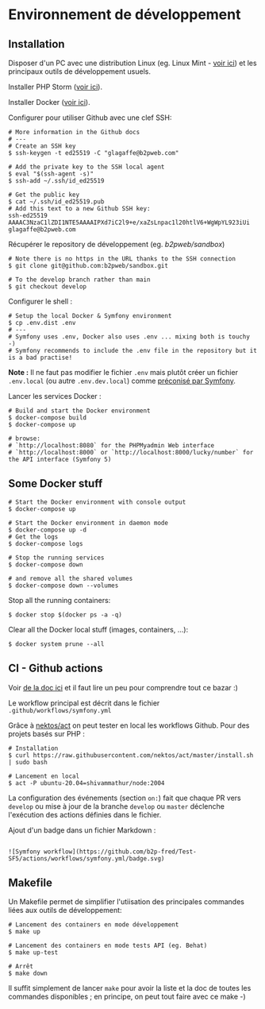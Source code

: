 # Environnement de développement
## Installation

Disposer d'un PC avec une distribution Linux (eg. Linux Mint - [voir ici](./Linux_Mint.md)) et les principaux outils de développement usuels. 

Installer PHP Storm ([voir ici](tool_PHPStorm.md)).

Installer Docker ([voir ici](tool_Docker.md)).

Configurer pour utiliser Github avec une clef SSH:
```shell
# More information in the Github docs
# ---
# Create an SSH key
$ ssh-keygen -t ed25519 -C "glagaffe@b2pweb.com"

# Add the private key to the SSH local agent
$ eval "$(ssh-agent -s)"
$ ssh-add ~/.ssh/id_ed25519

# Get the public key
$ cat ~/.ssh/id_ed25519.pub 
# Add this text to a new Github SSH key:
ssh-ed25519 AAAAC3NzaC1lZDI1NTE5AAAAIPXd7iC2l9+e/xaZsLnpac1l20htlV6+WgWpYL923iUi glagaffe@b2pweb.com
```

Récupérer le repository de développement (eg. *b2pweb/sandbox*)
```shell
# Note there is no https in the URL thanks to the SSH connection
$ git clone git@github.com:b2pweb/sandbox.git

# To the develop branch rather than main
$ git checkout develop
```

Configurer le shell :
```shell
# Setup the local Docker & Symfony environment
$ cp .env.dist .env
# ---
# Symfony uses .env, Docker also uses .env ... mixing both is touchy -)
# Symfony recommends to include the .env file in the repository but it is a bad practise!
```

**Note :** Il ne faut pas modifier le fichier `.env` mais plutôt créer un fichier `.env.local` (ou autre `.env.dev.local`) comme [préconisé par Symfony](https://symfony.com/doc/current/configuration.html#configuring-environment-variables-in-env-files).

Lancer les services Docker :
```shell
# Build and start the Docker environment
$ docker-compose build
$ docker-compose up

# browse:
# `http://localhost:8080` for the PHPMyadmin Web interface
# `http://localhost:8000` or `http://localhost:8000/lucky/number` for the API interface (Symfony 5)
```

## Some Docker stuff
```shell
# Start the Docker environment with console output
$ docker-compose up

# Start the Docker environment in daemon mode
$ docker-compose up -d
# Get the logs 
$ docker-compose logs

# Stop the running services
$ docker-compose down
 
# and remove all the shared volumes
$ docker-compose down --volumes

```

Stop all the running containers:
```shell
$ docker stop $(docker ps -a -q)
```

Clear all the Docker local stuff (images, containers, ...):
```shell
$ docker system prune --all
```

## CI - Github actions

Voir [de la doc ici](https://docs.github.com/en/actions) et il faut lire un peu pour comprendre tout ce bazar :)

Le workflow principal est décrit dans le fichier `.github/workflows/symfony.yml`

Grâce à [nektos/act](https://github.com/nektos/act) on peut tester en local les workflows Github. Pour des projets basés sur PHP :
```shell
# Installation 
$ curl https://raw.githubusercontent.com/nektos/act/master/install.sh | sudo bash

# Lancement en local 
$ act -P ubuntu-20.04=shivammathur/node:2004
```

La configuration des événements (section `on:`) fait que chaque PR vers `develop` ou mise à jour de la branche `develop` ou `master` déclenche l'exécution des actions définies dans le fichier.

Ajout d'un badge dans un fichier Markdown :
```

![Symfony workflow](https://github.com/b2p-fred/Test-SF5/actions/workflows/symfony.yml/badge.svg)

```

## Makefile

Un Makefile permet de simplifier l'utiisation des principales commandes liées aux outils de développement:
```shell
# Lancement des containers en mode développement
$ make up

# Lancement des containers en mode tests API (eg. Behat)
$ make up-test

# Arrêt
$ make down
```

Il suffit simplement de lancer `make` pour avoir la liste et la doc de toutes les commandes disponibles ; en principe, on peut tout faire avec ce make -)

